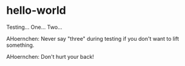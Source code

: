 # hello-world
Testing... One... Two...

AHoernchen: Never say "three" during testing if you don't want to lift something.

AHoernchen: Don't hurt your back!
